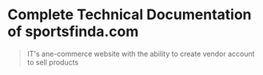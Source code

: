 # Complete Technical Documentation of sportsfinda.com

> IT's ane-commerce website with the ability to create vendor account to sell products

